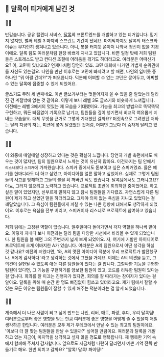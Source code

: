 ## 🌈 달록이 티거에게 남긴 것

### 🐯💬

반갑습니다. 공유 캘린더 서비스, [달록](https://github.com/woowacourse-teams/2022-dallog)의 프론트엔드를 개발하고 있는 티거입니다. 믿기지 않지만, 벌써 레벨 3 마지막 스프린트 기간이 됐네요. 마지막까지도 달록의 태스크와 이슈는 부지런히 생겨나고 있습니다. 아니, 봇물 터지듯 쏟아져 나와서 정신이 없을 지경이에요. 달록 팀도 여러분처럼 한창 바쁘게 지내고 있답니다. 바쁜 일정 탓에 저희 팀원들은 스트레스도 받고 컨디션 조절에 어려움을 겪기도 하더라고요. 여러분은 어떠신가요? 아, 고민이 있냐고요? 언제나처럼 당연히 있죠. 고민 대회에 나가면 가볍게 순위권에 들 자신도 있는걸요. 나인을 만난 이후로는 고민에 빠지려고 할 때면, 나인의 입버릇 중 하나인 "뭐 어쩔 건데?!"가 떠오릅니다. 덕분에 어찌할 수 없는 고민은 묻어두고, 어찌할 수 있는 달록에 집중할 수 있게 되었어요.

글쓰기도 무려 세 번째네요. 이번 글쓰기부터는 멋들어지게 쓸 수 있을 줄 알았는데 달라진 건 계절밖에 없는 것 같아요. 이렇게 보니 레벨 3도 글쓰기와 비슷하게 느껴집니다. 이전에는 레벨 3에서의 멋있는 제 모습을 기대했어요. 기능을 최고의 방법으로 뚝딱뚝딱 구현하고, 뭐든 빠짐없이 기록으로 남기고, 팀원들을 깊이 챙기면서 비교적 여유롭게 지내는 모습을요. 대체 무엇을 근거로 그렇게 기대했던 걸까요? 머릿속으로 그려왔던 저와는 달리 지금의 저는, 미션에 쫓겨 달렸었던 것처럼, 어쩌면 그보다 더 숨차게 달리고 있습니다.

### 🐯💬

이 와중에 매일매일 성장하고 있다는 것은 확실히 느낍니다. 당연히 개발 측면에서도 배우는 것이 많지만, 팀의 일원으로서 느끼는 것이 유난히 많아요. 이전까지는 팀 안에서 `리스너`보다 `스피커`에 가까웠습니다. 스피커 중에서도 돋보이고 싶은 스피커였죠. 옳은 얘기를 한마디라도 더 하고 싶었고, 아이디어를 얼른 말하고 싶었어요. 실제로 그렇게 팀원들의 사고를 방해하고 그들의 불을 휙 꺼버린 적도 있습니다. 달록팀에서도 그러냐고요? 아뇨, 그러지 않으려고 노력하고 있습니다. 프로젝트 초반에 회의하던 중이었어요. 하고 싶은 말이 있었지만, 섣부르게 말하지 않고 잠시 팀원들을 기다렸죠. 자연스럽게 다른 팀원이 제가 하고 싶었던 말을 하더라고요. 그제야 의미 없는 욕심을 지니고 있었다는 걸 깨달았습니다. 그 욕심이 팀원들에게 끼칠 수 있는 나쁜 영향에 대해서도 생각하게 되었어요. 이후로는 욕심을 전부 버리고, 스피커이자 리스너로 프로젝트에 참여하고 있습니다.

저희 팀에는 고정된 역할이 없습니다. 일주일마다 돌아가면서 각자 역할을 하나씩 맡아요. 이렇게 지내다 보니 이전과는 달리 팀을 다양한 시선에서 바라볼 수 있게 되었습니다. 한 팀원을 볼 때면 그의 주변까지 넓게 보게 되었어요. 자, 여기에 기발한 아이디어로 프로덕트에 크게 이바지한 A가 있습니다. 여러분은 A의 팀원으로서 어떤 생각을 하실 것 같나요? 예전의 저였다면, '와, A의 멋진 아이디어 덕분에 우리 프로덕트가 발전했구나. A에게 감사하다.'라고 생각하는 것에서 그쳤을 거예요. 이제는 A의 의견을 듣고, 그 의견이 실현될 수 있도록 애쓴 다른 팀원들이 있다는 걸 압니다. 그럴싸한 기능을 구현한 팀원이 있다면, 그 기능을 구현하기를 양보한 팀원이 있고, 코드를 리뷰한 팀원이 있다는 걸 압니다. 회의를 잘 이끄는 진행자가 있다면, 회의를 잘 따라가는 참여자가 있다는 걸 알아요. 달록을 위해 매 순간 한 명도 빠짐없이 힘쓰고 있더라고요. 제가 팀에서 잘할 수 있는 모든 이유는 팀원들이 잘할 수 있게 해주는 덕분이라는 걸 알게 되었습니다.

### 🐯🌈

계속해서 더 나은 사람이 되고 싶게 만드는 나인, 리버, 매트, 파랑, 후디, 우리 달록팀! 여러분으로부터 좋은 영향을 받는 만큼 여러분께 좋은 영향을 어떻게 줄 수 있을지 매일 생각하곤 한답니다. 여러분은 모두 제가 우테코에서 만날 수 있는 최고의 팀원이에요. '이보다 더 잘 맞는 팀원들을 만날 수 있을까?' 싶어질 만큼이요. 여러분과 달록을 개발하고 있는 지금이, 마지막을 생각하고 싶지 않을 정도로 행복합니다. 제 행복한 기억 속에서 함께해 주셔서 감사합니다. 앞으로도 지금처럼 나란히 달리면서 예쁜 기억 잔뜩 만들기로 해요. 한번 외치고 갈까요? "알록! 달록! 파이팅!"
